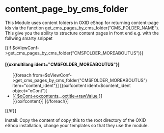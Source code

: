 content_page_by_cms_folder
==========================

This Module uses content folders in OXID eShop for returning content-page ids via
the function get_cms_pages_by_cms_folder("CMS_FOLDER_NAME"). This give you the
ability to structure content pages in front end e.g. with the follwing smarty snippet



[{if $oViewConf->get_cms_pages_by_cms_folder("CMSFOLDER_MOREABOUTUS")}]
	<div class="footer-link-box">
    	<h4>[{oxmultilang ident="CMSFOLDER_MOREABOUTUS"}]</h4>
    	<ul>
    	[{foreach from=$oViewConf->get_cms_pages_by_cms_folder("CMSFOLDER_MOREABOUTUS") item="content_ident"}]
            [{oxifcontent ident=$content_ident object="oCont"}]
            	<li><a href="[{ $oCont->getLink() }]">[{ $oCont->oxcontents__oxtitle->rawValue }]</a></li>
            [{/oxifcontent}]
    	[{/foreach}]
    	</ul>
    	<div class="clear"></div>
	</div>
[{/if}]


Install:
Copy the content of copy_this to the root directory of the OXID eShop installation, change your templates so that they use the module.